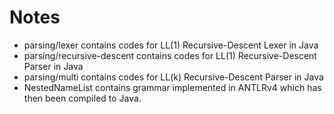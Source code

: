 # Notes

* parsing/lexer contains codes for LL(1) Recursive-Descent Lexer in Java
* parsing/recursive-descent contains codes for LL(1) Recursive-Descent Parser in Java
* parsing/multi contains codes for LL(k) Recursive-Descent Parser in Java
* NestedNameList contains grammar implemented in ANTLRv4 which has then been compiled to Java.

